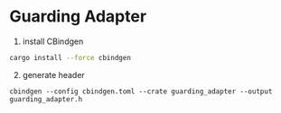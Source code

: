 # Guarding Adapter


1. install CBindgen

```bash
cargo install --force cbindgen
```

2. generate header

```
cbindgen --config cbindgen.toml --crate guarding_adapter --output guarding_adapter.h
```
